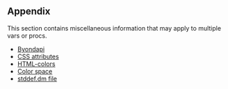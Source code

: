 ## Appendix


This section contains miscellaneous information that may apply
to multiple vars or procs.

+ [Byondapi](/ref/appendix/Byondapi.md)
+ [CSS attributes](/ref/appendix/css.md)
+ [HTML-colors](/ref/appendix/html-colors.md)
+ [Color space](/ref/appendix/color-space.md)
+ [stddef.dm file](/ref/appendix/stddef%2edm.md) 